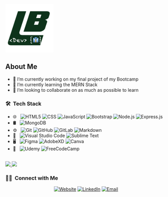 <img src="https://github.com/liambrewster/liambrewster/blob/main/image/LB%20Dev%20Logo.png" width="150" height="150">

## About Me
- 🔭 I’m currently working on my final project of my Bootcamp
- 🌱 I’m currently learning the MERN Stack
- 👯 I’m looking to collaborate on as much as possible to learn


<h3> 🛠 &nbsp;Tech Stack</h3>

- 🌐 &nbsp;
  ![HTML5](https://img.shields.io/badge/html5-%23E34F26.svg?style=for-the-badge&logo=html5&logoColor=white)
  ![CSS](https://img.shields.io/badge/css3-%231572B6.svg?style=for-the-badge&logo=css3&logoColor=white)
  ![JavaScript](https://img.shields.io/badge/javascript-%23323330.svg?style=for-the-badge&logo=javascript&logoColor=%23F7DF1E)
  ![Bootstrap](https://img.shields.io/badge/bootstrap-%23563D7C.svg?style=for-the-badge&logo=bootstrap&logoColor=white)
  ![Node.js](https://img.shields.io/badge/node.js-%2343853D.svg?style=for-the-badge&logo=node-dot-js&logoColor=white)
  ![Express.js](https://img.shields.io/badge/express.js-%23404d59.svg?style=for-the-badge&logo=express&logoColor=%2361DAFB)
- 🛢 &nbsp;
  ![MongoDB](https://img.shields.io/badge/MongoDB-%234ea94b.svg?style=for-the-badge&logo=mongodb&logoColor=white)
- ⚙️ &nbsp;
  ![Git](https://img.shields.io/badge/git-%23F05033.svg?style=for-the-badge&logo=git&logoColor=white)
  ![GitHub](https://img.shields.io/badge/github-%23121011.svg?style=for-the-badge&logo=github&logoColor=white)
  ![GitLab](https://img.shields.io/badge/gitlab-%23181717.svg?style=for-the-badge&logo=gitlab&logoColor=white)
  ![Markdown](https://img.shields.io/badge/markdown-%23000000.svg?style=for-the-badge&logo=markdown&logoColor=white)
- 🔧 &nbsp;
  ![Visual Studio Code](https://img.shields.io/badge/VisualStudioCode-0078d7.svg?style=for-the-badge&logo=visual-studio-code&logoColor=white)
  ![Sublime Text](https://img.shields.io/badge/sublime_text-%23575757.svg?style=for-the-badge&logo=sublime-text&logoColor=important)
- 🖥 &nbsp;
  ![Figma](https://img.shields.io/badge/figma-%23F24E1E.svg?style=for-the-badge&logo=figma&logoColor=white)
  ![AdobeXD](https://img.shields.io/badge/adobexd-%23FF26BE.svg?style=for-the-badge&logo=adobexd&logoColor=white)
  ![Canva](https://img.shields.io/badge/Canva-%2300C4CC.svg?style=for-the-badge&logo=Canva&logoColor=white)
- 🌱 &nbsp;
  ![Udemy](https://img.shields.io/badge/Udemy-%23EA5252.svg?style=for-the-badge&logo=Udemy&logoColor=white)
  ![FreeCodeCamp](https://img.shields.io/badge/Freecodecamp-%23123.svg?&style=for-the-badge&logo=freecodecamp&logoColor=green)


<br/>

<a href="https://github.com/liambrewster">
  <img height="180em" src="https://github-readme-stats.vercel.app/api?username=liambrewster&theme=buefy&show_icons=true" />
  <img height="180em" src="https://github-readme-stats.vercel.app/api/top-langs/?username=liambrewster&theme=buefy&layout=compact" />
</a>

<br/>

<h3> 🤝🏻 &nbsp;Connect with Me </h3>

<p align="center">
<a href="https://www.liambrewster.co.uk/"><img alt="Website" src="https://img.shields.io/badge/Website-www.liambrewster.co.uk-blue?style=flat-square&logo=google-chrome"></a>
<a href="https://www.linkedin.com/in/liambrewster/"><img alt="LinkedIn" src="https://img.shields.io/badge/LinkedIn-LiamBrewster-blue?style=flat-square&logo=linkedin"></a>
<a href="mailto:liam@liambrewster.co.uk"><img alt="Email" src="https://img.shields.io/badge/Email-liam@liambrewster.co.uk-blue?style=flat-square&logo=gmail"></a>
</p>
